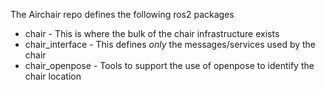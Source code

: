 The Airchair repo defines the following ros2 packages

* chair - This is where the bulk of the chair infrastructure exists
* chair_interface - This defines *only* the messages/services used by the chair
* chair_openpose - Tools to support the use of openpose to identify the chair location
